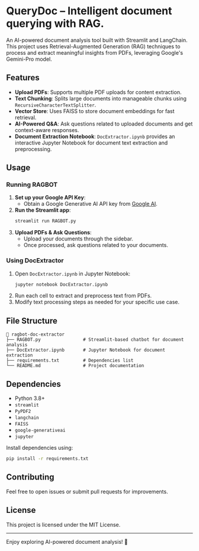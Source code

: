 # QueryDoc – Intelligent document querying with RAG.

An AI-powered document analysis tool built with Streamlit and LangChain. This project uses Retrieval-Augmented Generation (RAG) techniques to process and extract meaningful insights from PDFs, leveraging Google's Gemini-Pro model.

## Features

- **Upload PDFs**: Supports multiple PDF uploads for content extraction.
- **Text Chunking**: Splits large documents into manageable chunks using `RecursiveCharacterTextSplitter`.
- **Vector Store**: Uses FAISS to store document embeddings for fast retrieval.
- **AI-Powered Q&A**: Ask questions related to uploaded documents and get context-aware responses.
- **Document Extraction Notebook**: `DocExtractor.ipynb` provides an interactive Jupyter Notebook for document text extraction and preprocessing.

## Usage

### Running RAGBOT

1. **Set up your Google API Key**:  
   - Obtain a Google Generative AI API key from [Google AI](https://ai.google.com/).
2. **Run the Streamlit app**:
   ```sh
   streamlit run RAGBOT.py
   ```
3. **Upload PDFs & Ask Questions**:
   - Upload your documents through the sidebar.
   - Once processed, ask questions related to your documents.

### Using DocExtractor

1. Open `DocExtractor.ipynb` in Jupyter Notebook:
   ```sh
   jupyter notebook DocExtractor.ipynb
   ```
2. Run each cell to extract and preprocess text from PDFs.
3. Modify text processing steps as needed for your specific use case.

## File Structure

```
📂 ragbot-doc-extractor
├── RAGBOT.py                # Streamlit-based chatbot for document analysis
├── DocExtractor.ipynb       # Jupyter Notebook for document extraction
├── requirements.txt         # Dependencies list
└── README.md                # Project documentation
```

## Dependencies

- Python 3.8+
- `streamlit`
- `PyPDF2`
- `langchain`
- `FAISS`
- `google-generativeai`
- `jupyter`

Install dependencies using:
```sh
pip install -r requirements.txt
```

## Contributing
Feel free to open issues or submit pull requests for improvements.

## License
This project is licensed under the MIT License.

---

Enjoy exploring AI-powered document analysis! 🚀
